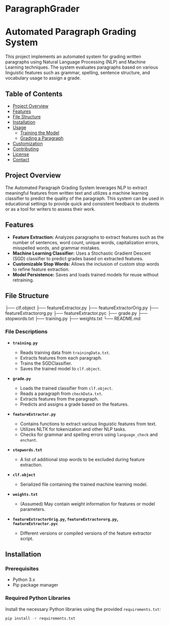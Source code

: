 # ParagraphGrader

# Automated Paragraph Grading System

This project implements an automated system for grading written paragraphs using Natural Language Processing (NLP) and Machine Learning techniques. The system evaluates paragraphs based on various linguistic features such as grammar, spelling, sentence structure, and vocabulary usage to assign a grade.

## Table of Contents

- [Project Overview](#project-overview)
- [Features](#features)
- [File Structure](#file-structure)
- [Installation](#installation)
- [Usage](#usage)
  - [Training the Model](#training-the-model)
  - [Grading a Paragraph](#grading-a-paragraph)
- [Customization](#customization)
- [Contributing](#contributing)
- [License](#license)
- [Contact](#contact)

## Project Overview

The Automated Paragraph Grading System leverages NLP to extract meaningful features from written text and utilizes a machine learning classifier to predict the quality of the paragraph. This system can be used in educational settings to provide quick and consistent feedback to students or as a tool for writers to assess their work.

## Features

- **Feature Extraction:** Analyzes paragraphs to extract features such as the number of sentences, word count, unique words, capitalization errors, misspelled words, and grammar mistakes.
- **Machine Learning Classifier:** Uses a Stochastic Gradient Descent (SGD) classifier to predict grades based on extracted features.
- **Customizable Stop Words:** Allows the inclusion of custom stop words to refine feature extraction.
- **Model Persistence:** Saves and loads trained models for reuse without retraining.

## File Structure
├── clf.object ├── featureExtractor.py ├── featureExtractorOrig.py ├── featureExtractororg.py ├── featureExtractor.pyc ├── grade.py ├── stopwords.txt ├── training.py ├── weights.txt └── README.md


### File Descriptions

- **`training.py`**
  - Reads training data from `trainingData.txt`.
  - Extracts features from each paragraph.
  - Trains the SGDClassifier.
  - Saves the trained model to `clf.object`.

- **`grade.py`**
  - Loads the trained classifier from `clf.object`.
  - Reads a paragraph from `checkData.txt`.
  - Extracts features from the paragraph.
  - Predicts and assigns a grade based on the features.

- **`featureExtractor.py`**
  - Contains functions to extract various linguistic features from text.
  - Utilizes NLTK for tokenization and other NLP tasks.
  - Checks for grammar and spelling errors using `language_check` and `enchant`.

- **`stopwords.txt`**
  - A list of additional stop words to be excluded during feature extraction.

- **`clf.object`**
  - Serialized file containing the trained machine learning model.

- **`weights.txt`**
  - (Assumed) May contain weight information for features or model parameters.

- **`featureExtractorOrig.py`, `featureExtractororg.py`, `featureExtractor.pyc`**
  - Different versions or compiled versions of the feature extractor script.

## Installation

### Prerequisites

- Python 3.x
- Pip package manager

### Required Python Libraries

Install the necessary Python libraries using the provided `requirements.txt`:

```bash
pip install -r requirements.txt
